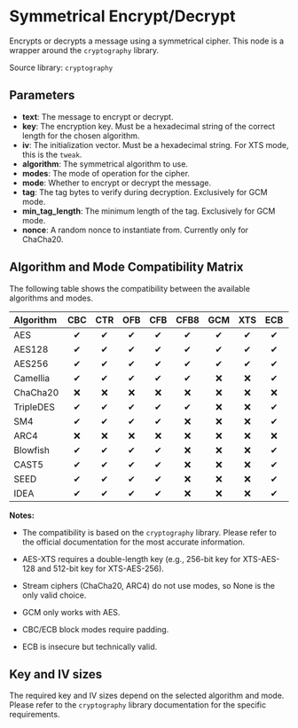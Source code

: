 
# Symmetrical Encrypt/Decrypt

Encrypts or decrypts a message using a symmetrical cipher. This node is a wrapper around the `cryptography` library.

Source library: `cryptography`

## Parameters

- **text**: The message to encrypt or decrypt.
- **key**: The encryption key. Must be a hexadecimal string of the correct length for the chosen algorithm.
- **iv**: The initialization vector. Must be a hexadecimal string. For XTS mode, this is the `tweak`.
- **algorithm**: The symmetrical algorithm to use.
- **modes**: The mode of operation for the cipher.
- **mode**: Whether to encrypt or decrypt the message.
- **tag**: The tag bytes to verify during decryption. Exclusively for GCM mode.
- **min_tag_length**: The minimum length of the tag. Exclusively for GCM mode.
- **nonce**: A random nonce to instantiate from. Currently only for ChaCha20.

## Algorithm and Mode Compatibility Matrix

The following table shows the compatibility between the available algorithms and modes.

| Algorithm | CBC | CTR | OFB | CFB | CFB8 | GCM | XTS | ECB | None |
| :-------- | :-: | :-: | :-: | :-: | :--: | :-: | :-: | :-: | :--: |
| AES       |  ✔  |  ✔  |  ✔  |  ✔  |  ✔   |  ✔  |  ✔  |  ✔  |  ❌  |
| AES128    |  ✔  |  ✔  |  ✔  |  ✔  |  ✔   |  ✔  |  ✔  |  ✔  |  ❌  |
| AES256    |  ✔  |  ✔  |  ✔  |  ✔  |  ✔   |  ✔  |  ✔  |  ✔  |  ❌  |
| Camellia  |  ✔  |  ✔  |  ✔  |  ✔  |  ✔   | ❌  | ❌  |  ✔  |  ❌  |
| ChaCha20  | ❌  | ❌  | ❌  | ❌  |  ❌  | ❌  | ❌  | ❌  |  ✔   |
| TripleDES |  ✔  |  ✔  |  ✔  |  ✔  |  ✔   | ❌  | ❌  |  ✔  |  ❌  |
| SM4       |  ✔  |  ✔  |  ✔  |  ✔  |  ❌  | ❌  | ❌  |  ✔  |  ❌  |
| ARC4      | ❌  | ❌  | ❌  | ❌  |  ❌  | ❌  | ❌  | ❌  |  ✔   |
| Blowfish  |  ✔  |  ✔  |  ✔  |  ✔  |  ❌  | ❌  | ❌  |  ✔  |  ❌  |
| CAST5     |  ✔  |  ✔  |  ✔  |  ✔  |  ❌  | ❌  | ❌  |  ✔  |  ❌  |
| SEED      |  ✔  |  ✔  |  ✔  |  ✔  |  ❌  | ❌  | ❌  |  ✔  |  ❌  |
| IDEA      |  ✔  |  ✔  |  ✔  |  ✔  |  ❌  | ❌  | ❌  |  ✔  |  ❌  |

**Notes:**

- The compatibility is based on the `cryptography` library. Please refer to the official documentation for the most accurate information.

- AES-XTS requires a double-length key (e.g., 256-bit key for XTS-AES-128 and 512-bit key for XTS-AES-256).

- Stream ciphers (ChaCha20, ARC4) do not use modes, so None is the only valid choice.

- GCM only works with AES.

- CBC/ECB block modes require padding.

- ECB is insecure but technically valid.

## Key and IV sizes

The required key and IV sizes depend on the selected algorithm and mode. Please refer to the `cryptography` library documentation for the specific requirements.
